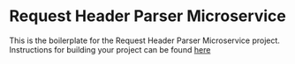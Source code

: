 # Request Header Parser Microservice

This is the boilerplate for the Request Header Parser Microservice project. Instructions for building your project can be found [here](https://www.freecodecamp.org/learn/apis-and-microservices/apis-and-microservices-projects/request-header-parser-microservice)
